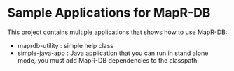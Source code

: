 # Sample Applications for MapR-DB


This project contains multiple applications that shows how to use MapR-DB:

* maprdb-utility : simple help class
* simple-java-app : Java application that you can run in stand alone mode, you must add MapR-DB dependencies to the classpath

